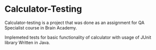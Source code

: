 # Calculator-Testing

Calculator-testing is a project that was done as an assignment for QA Specialist course in Brain Academy.

Implemeted tests for basic functionality of calculator with usage of JUnit library
Written in Java.
